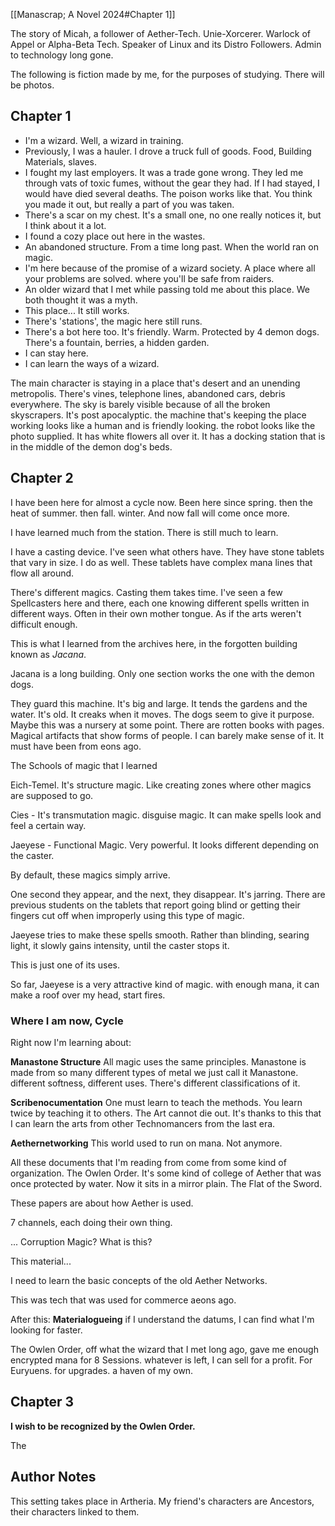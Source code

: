 
[[Manascrap; A Novel 2024#Chapter 1]]


The story of Micah, a follower of Aether-Tech. Unie-Xorcerer. Warlock of Appel or Alpha-Beta Tech. Speaker of Linux and its Distro Followers. Admin to technology long gone.

The following is fiction made by me, for the purposes of studying. There will be photos.


## Chapter 1
- I'm a wizard. Well, a wizard in training.
- Previously, I was a hauler. I drove a truck full of goods. Food, Building Materials, slaves.
- I fought my last employers. It was a trade gone wrong. They led me through vats of toxic fumes, without the gear they had. If I had stayed, I would have died several deaths. The poison works like that. You think you made it out, but really a part of you was taken.
- There's a scar on my chest. It's a small one, no one really notices it, but I think about it a lot.
- I found a cozy place out here in the wastes.
- An abandoned structure. From a time long past. When the world ran on magic.
- I'm here because of the promise of a wizard society. A place where all your problems are solved. where you'll be safe from raiders.
- An older wizard that I met while passing told me about this place. We both thought it was a myth.
- This place... It still works.
- There's 'stations', the magic here still runs.
- There's a bot here too. It's friendly. Warm. Protected by 4 demon dogs. There's a fountain, berries, a hidden garden.
- I can stay here.
- I can learn the ways of a wizard.
  
The main character is staying in a place that's desert and an unending metropolis. There's vines, telephone lines, abandoned cars, debris everywhere. The sky is barely visible because of all the broken skyscrapers. It's post apocalyptic. the machine that's keeping the place working looks like a human and is friendly looking. the robot looks like the photo supplied. It has white flowers all over it. It has a docking station that is in the middle of the demon dog's beds.

## Chapter 2
I have been here for almost a cycle now. Been here since spring. then the heat of summer. then fall. winter. And now fall will come once more.

I have learned much from the station. There is still much to learn.

I have a casting device. I've seen what others have. They have stone tablets that vary in size. I do as well. These tablets have complex mana lines that flow all around.

There's different magics. Casting them takes time. I've seen a few Spellcasters here and there, each one knowing different spells written in different ways. Often in their own mother tongue. As if the arts weren't difficult enough.

This is what I learned from the archives here, in the forgotten building known as *Jacana*.

Jacana is a long building. Only one section works the one with the demon dogs.

They guard this machine. It's big and large. It tends the gardens and the water. It's old. It creaks when it moves. The dogs seem to give it purpose. Maybe this was a nursery at some point. There are rotten books with pages. Magical artifacts that show forms of people. I can barely make sense of it. It must have been from eons ago.



The Schools of magic that I learned

Eich-Temel. It's structure magic. Like creating zones where other magics are supposed to go.

Cies - It's transmutation magic. disguise magic. It can make spells look and feel a certain way.

Jaeyese - Functional Magic. Very powerful.
It looks different depending on the caster.

By default, these magics simply arrive.

One second they appear, and the next, they disappear. It's jarring. There are previous students on the tablets that report going blind or getting their fingers cut off when improperly using this type of magic.

Jaeyese tries to make these spells smooth. Rather than blinding, searing light, it slowly gains intensity, until the caster stops it.

This is just one of its uses.

So far, Jaeyese is a very attractive kind of magic. with enough mana, it can make a roof over my head, start fires.



### Where I am now, Cycle 
Right now I'm learning about:

**Manastone Structure**
All magic uses the same principles. Manastone is made from so many different types of metal we just call it Manastone. different softness, different uses.
There's different classifications of it.

**Scribenocumentation**
One must learn to teach the methods. You learn twice by teaching it to others. The Art cannot die out. It's thanks to this that I can learn the arts from other Technomancers from the last era.

**Aethernetworking**
This world used to run on mana. Not anymore. 

All these documents that I'm reading from come from some kind of organization. The Owlen Order. It's some kind of college of Aether that was once protected by water. Now it sits in a mirror plain. The Flat of the Sword.

These papers are about how Aether is used.

7 channels, each doing their own thing.

... Corruption Magic? What is this?

This material...

I need to learn the basic concepts of the old Aether Networks.

This was tech that was used for commerce aeons ago.



After this:
**Materialogueing**
if I understand the datums, I can find what I'm looking for faster.




The Owlen Order, off what the wizard that I met long ago, gave me enough encrypted mana for 8 Sessions. whatever is left, I can sell for a profit. For Euryuens. for upgrades. a haven of  my own.




## Chapter 3


**I wish to be recognized by the Owlen Order.**

The 




## Author Notes
This setting takes place in Artheria.
My friend's characters are Ancestors, their characters linked to them.


